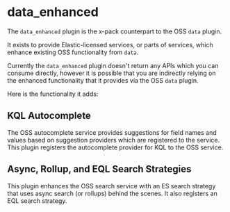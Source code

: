 # data_enhanced

The `data_enhanced` plugin is the x-pack counterpart to the OSS `data` plugin.

It exists to provide Elastic-licensed services, or parts of services, which
enhance existing OSS functionality from `data`.

Currently the `data_enhanced` plugin doesn't return any APIs which you can
consume directly, however it is possible that you are indirectly relying on the
enhanced functionality that it provides via the OSS `data` plugin.

Here is the functionality it adds:

## KQL Autocomplete

The OSS autocomplete service provides suggestions for field names and values
based on suggestion providers which are registered to the service. This plugin
registers the autocomplete provider for KQL to the OSS service.

## Async, Rollup, and EQL Search Strategies

This plugin enhances the OSS search service with an ES search strategy that
uses async search (or rollups) behind the scenes. It also registers an EQL
search strategy.

